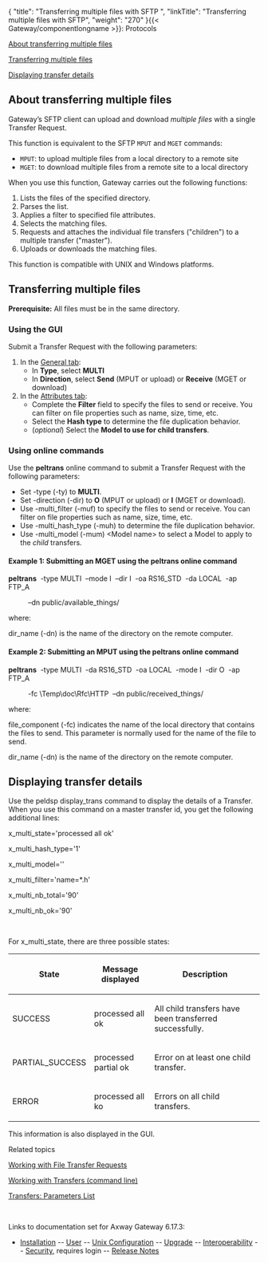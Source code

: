 {
    "title": "Transferring multiple files with SFTP ",
    "linkTitle": "Transferring multiple files with SFTP",
    "weight": "270"
}{{< Gateway/componentlongname  >}}: Protocols

[About transferring multiple files](#About)

[Transferring multiple files](#Transferring_multiple_files)

[Displaying transfer details](#displaying_transfer_details)

<span id="About"></span>

## About transferring multiple files

Gateway’s SFTP client can upload and download *multiple files* with a single Transfer Request.

This function is equivalent to the SFTP `MPUT` and `MGET` commands:

-   `MPUT`: to upload multiple files from a local directory to a remote site
-   `MGET`: to download multiple files from a remote site to a local directory

When you use this function, Gateway carries out the following functions:

1.  Lists the files of the specified directory.
2.  Parses the list.
3.  Applies a filter to specified file attributes.
4.  Selects the matching files.
5.  Requests and attaches the individual file transfers ("children") to a multiple transfer ("master").
6.  Uploads or downloads the matching files.

This function is compatible with UNIX and Windows platforms.

<span id="Transferring_multiple_files"></span>

## Transferring multiple files

**Prerequisite:** All files must be in the same directory.

### Using the GUI

Submit a Transfer Request with the following parameters:

1.  In the [General tab](../../../transfers_start_here/submitting_transfer_requests_start_here/working_with_transfers_(gui)/transfer_request_general_tab):
    -   In <span style="font-weight: bold;">Type</span>, select <span style="font-weight: bold;">MULTI</span>
    -   In <span style="font-weight: bold;">Direction</span>, select <span style="font-weight: bold;">Send</span> (<span class="code">MPUT</span> or upload) or <span style="font-weight: bold;">Receive</span> (<span class="code">MGET</span> or download)
2.  In the [Attributes tab](../../../transfers_start_here/submitting_transfer_requests_start_here/working_with_transfers_(gui)/transfer_request_attributes_tab):
    -   Complete the <span style="font-weight: bold;">Filter</span> field to specify the files to send or receive. You can filter on file properties such as name, size, time, etc.
    -   Select the <span style="font-weight: bold;">Hash type</span> to determine the file duplication behavior.
    -   (<span style="font-style: italic;">optional</span>) Select the <span style="font-weight: bold;">Model to use for child transfers</span>.

### Using online commands

Use the <span class="code" style="font-weight: bold;">peltrans</span> online command to submit a Transfer Request with the following parameters:

-   Set <span class="code">-type (-ty</span>) to <span style="font-weight: bold;">MULTI</span>.
-   Set <span class="code">-direction (-dir)</span> to <span style="font-weight: bold;">O</span> (<span class="code">MPUT</span> or upload) or <span style="font-weight: bold;">I</span> (<span class="code">MGET</span> or download).
-   Use <span class="code">-multi\_filter (-muf)</span> to specify the files to send or receive. You can filter on file properties such as name, size, time, etc.
-   Use <span class="code">-multi\_hash\_type (-muh)</span> to determine the file duplication behavior.
-   Use <span class="code">-multi\_model (-mum) &lt;Model name></span> to select a Model to apply to the <span style="font-style: italic;">child</span> transfers.

#### Example 1: Submitting an MGET using the peltrans online command

**peltrans**  -type MULTI  –mode I  –dir I  -oa RS16\_STD  -da LOCAL  -ap FTP\_A

          –dn public/available\_things/

where:

<span class="code">dir\_name (-dn)</span> is the name of the directory on the remote computer.

#### Example 2: Submitting an MPUT using the peltrans online command

**peltrans**  -type MULTI  -da RS16\_STD  -oa LOCAL  -mode I  -dir O  -ap FTP\_A

          -fc \\Temp\\doc\\Rfc\\HTTP  –dn public/received\_things/

where:

<span class="code">file\_component (-fc)</span> indicates the name of the local directory that contains the files to send. This parameter is normally used for the name of the file to send.

<span class="code">dir\_name (-dn)</span> is the name of the directory on the remote computer.

<span id="displaying_transfer_details"></span>

## Displaying transfer details

Use the <span class="code">peldsp display\_trans</span> command to display the details of a Transfer. When you use this command on a master transfer id, you get the following additional lines:

x\_multi\_state='processed all ok'

x\_multi\_hash\_type='1'

x\_multi\_model=''

x\_multi\_filter='name=\*.h'

x\_multi\_nb\_total='90'

x\_multi\_nb\_ok='90'

 

For <span class="code">x\_multi\_state</span>, there are three possible states:

<table>
         
         
         
         
   
   <thead>
      <tr>
<th class="HeadE-Column1-Header1"><p>State</p>         </th>
<th class="HeadE-Column1-Header1"><p>Message displayed</p>         </th>
<th class="HeadD-Column1-Header1"><p>Description</p>         </th>
      </tr>
   </thead>
   <tbody>
      <tr>
         <td><p>SUCCESS</p>         </td>
         <td><p><span class="code">processed all ok</span></p>         </td>
         <td><p>All child transfers have been transferred successfully.</p>         </td>
      </tr>
      <tr>
         <td><p>PARTIAL_SUCCESS</p>         </td>
         <td><p><span class="code">processed partial ok</span></p>         </td>
         <td><p>Error on at least one child transfer.</p>         </td>
      </tr>
      <tr>
         <td><p>ERROR</p>         </td>
         <td><p><span class="code">processed all ko</span></p>         </td>
         <td><p>Errors on all child transfers.</p>         </td>
      </tr>
   </tbody>
</table>

This information is also displayed in the GUI.

Related topics

[Working with File Transfer Requests](../../../transfers_start_here/submitting_transfer_requests_start_here/working_with_transfers_(gui))

[Working with Transfers (command line)](../../../transfers_start_here/submitting_transfer_requests_start_here/working_with_transfers_cli)

[Transfers: Parameters List](../../../transfers_start_here/submitting_transfer_requests_start_here/working_with_transfers_cli/transfer_req_parameter_list)

 

Links to documentation set for Axway Gateway <span class="mc-variable axway_variables.Release_Number variable">6.17.3</span>:

-   [Installation](/bundle/Gateway_6173_InstallationGuide_allOS_en_HTML5/page/Content/start_page.htm) -- [User](/bundle/Gateway_6173_UsersGuide_allOS_en_HTML5/page/Content/start_page.htm) -- [Unix Configuration](/bundle/Gateway_6173_ConfigurationGuide_UNIX_en_HTML5/page/Content/start_page.htm) -- [Upgrade](/bundle/Gateway_6173_UpgradeGuide_allOS_en_HTML5/page/Content/start_page.htm) -- [Interoperability](/bundle/Gateway_6173_InteroperabilityGuide_allOS_en_HTML5/page/Content/start_page.htm) -- [Security](/bundle/Gateway_6173_SecurityGuide_allOS_en_HTML5/page/Content/start_page.htm), requires login -- [Release Notes](/bundle/Gateway_6173_ReleaseNotes_allOS_en_HTML5/page/Content/Gateway_ReleaseNotes_allOS_en.htm)
